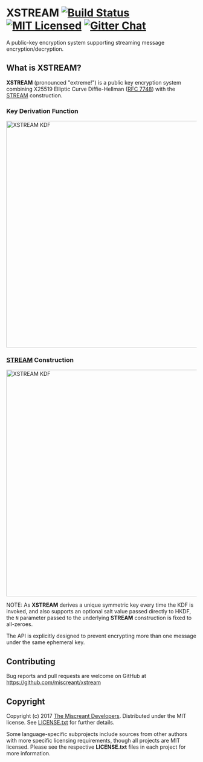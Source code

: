 # XSTREAM [![Build Status][build-image]][build-link] [![MIT Licensed][license-image]][license-link] [![Gitter Chat][gitter-image]][gitter-link]

[build-image]: https://secure.travis-ci.org/miscreant/xstream.svg?branch=master
[build-link]: http://travis-ci.org/miscreant/xstream
[license-image]: https://img.shields.io/badge/license-MIT-blue.svg
[license-link]: https://github.com/miscreant/miscreant/blob/master/LICENSE.txt
[gitter-image]: https://badges.gitter.im/badge.svg
[gitter-link]: https://gitter.im/miscreant/Lobby

A public-key encryption system supporting streaming message encryption/decryption.

## What is XSTREAM?

**XSTREAM** (pronounced "extreme!") is a public key encryption system combining
X25519 Elliptic Curve Diffie-Hellman ([RFC 7748]) with the [STREAM] construction.

[RFC 7748]: https://tools.ietf.org/html/rfc7748
[STREAM]: https://github.com/miscreant/miscreant/wiki/STREAM

### Key Derivation Function

<img alt="XSTREAM KDF" src="https://miscreant.io/images/xstream-kdf.svg" width="600px">

### [STREAM] Construction

<img alt="XSTREAM KDF" src="https://miscreant.io/images/stream.svg" width="600px">

NOTE: As **XSTREAM** derives a unique symmetric key every time the KDF is
invoked, and also supports an optional salt value passed directly to HKDF,
the `N` parameter passed to the underlying **STREAM** construction is fixed to
all-zeroes.

The API is explicitly designed to prevent encrypting more than one message under
the same ephemeral key.

## Contributing

Bug reports and pull requests are welcome on GitHub at https://github.com/miscreant/xstream

## Copyright

Copyright (c) 2017 [The Miscreant Developers][AUTHORS].
Distributed under the MIT license. See [LICENSE.txt] for further details.

Some language-specific subprojects include sources from other authors with more
specific licensing requirements, though all projects are MIT licensed.
Please see the respective **LICENSE.txt** files in each project for more
information.

[AUTHORS]: https://github.com/miscreant/miscreant/blob/master/AUTHORS.md
[LICENSE.txt]: https://github.com/miscreant/miscreant/blob/master/LICENSE.txt
